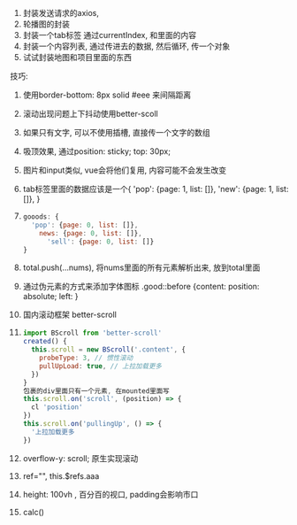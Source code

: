 1. 封装发送请求的axios,
2. 轮播图的封装
3. 封装一个tab标签 通过currentIndex, 和里面的内容
4. 封装一个内容列表,  通过传进去的数据, 然后循环, 传一个对象
5. 试试封装地图和项目里面的东西







技巧: 

1. 使用border-bottom: 8px solid #eee 来间隔距离

2. 滚动出现问题上下抖动使用better-scoll

3. 如果只有文字, 可以不使用插槽, 直接传一个文字的数组

4. 吸顶效果, 通过position:  sticky; top: 30px;

5. 图片和input类似, vue会将他们复用, 内容可能不会发生改变

6. tab标签里面的数据应该是一个{ 'pop': {page: 1, list: []}, 'new': {page: 1, list: []}, }

7. ```js
   gooods: {
     'pop': {page: 0, list: []},
       news: {page: 0, list: []},
         'sell': {page: 0, list: []}
   }
   ```

8. total.push(...nums), 将nums里面的所有元素解析出来, 放到total里面

9. 通过伪元素的方式来添加字体图标  .good::before {content: position: absolute; left: }

10. 国内滚动框架 better-scroll

11. ```js
    import BScroll from 'better-scroll'
    created() {
      this.scroll = new BScroll('.content', {
        probeType: 3, // 惯性滚动
        pullUpLoad: true, // 上拉加载更多
      })
    }
    包裹的div里面只有一个元素, 在mounted里面写 
    this.scroll.on('scroll', (position) => {
      cl 'position'
    })
    this.scroll.on('pullingUp', () => {
      '上拉加载更多
    })


    ```

12. overflow-y: scroll; 原生实现滚动

13. ref="", this.$refs.aaa

14. height: 100vh , 百分百的视口, padding会影响市口

15. calc()